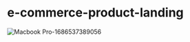 # e-commerce-product-landing
![Macbook Pro-1686537389056](https://github.com/Jayslen/e-commerce-product-landing/assets/122827918/72fef28f-5763-4bd8-bbff-a19a9be2eac8)
